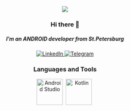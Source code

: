 <div id="header" align="center">
  <img src="https://github.com/user-attachments/assets/33b57542-a572-4ec3-8d1c-dba9e24b9841"/>
  <h3>Hi there 👋</h3>
  <h5>I’m an ANDROID developer from St.Petersburg</h5>
</div>

<div id="socials" align="center">
  <a href="https://www.linkedin.com/in/huey-news">
    <img src="https://img.shields.io/badge/LinkedIn-blue?style=for-the-badge&logo=linkedin&logoColor=white"
      alt="LinkedIn"/>
  </a>
  <a href="https://t.me/hugh_stone"> 
    <img src="https://img.shields.io/badge/Telegram-blue?style=for-the-badge&logo=telegram&logoColor=white"
      alt="Telegram"/>
  </a>
</div>

<div id="tools" align="center">
  <h3>Languages and Tools</h3>

  <img src="https://cdn.jsdelivr.net/gh/devicons/devicon@latest/icons/androidstudio/androidstudio-original-wordmark.svg"
    title="Android Studio" width="70" height="70" />&nbsp;
  <img src="https://cdn.jsdelivr.net/gh/devicons/devicon@latest/icons/kotlin/kotlin-original-wordmark.svg"
    title="Kotlin" width="70" height="70" />&nbsp;
 
</div>

<!--
**HUEY-news/HUEY-news** is a ✨ _special_ ✨ repository because its `README.md` (this file) appears on your GitHub profile.

Here are some ideas to get you started:

- 🔭 I’m currently working on ...
- 🌱 I’m currently learning ...
- 👯 I’m looking to collaborate on ...
- 🤔 I’m looking for help with ...
- 💬 Ask me about ...
- 📫 How to reach me: ...
- 😄 Pronouns: ...
- ⚡ Fun fact: ...
-->
